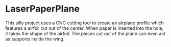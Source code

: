 # LaserPaperPlane
This silly project uses a CNC cutting tool to create an airplane profile which features a airfoil cut out of the center. When paper is inserted into the hole, it takes the shape of the airfoil. The pieces cut out of the plane can even act as supports inside the wing.
